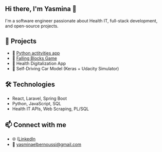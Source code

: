 ## Hi there, I'm Yasmina 👋

I'm a software engineer passionate about Health IT, full-stack development, and open-source projects.

## 🚀 Projects
- 🐍 [Python actitvities app](https://e-yasmina.github.io/activity-tracking)
- 🧱 [Falling Blocks Game](https://e-yasmina.github.io/WebGL-Game)
- 🏥 Health Digitalization App 
- 🤖 Self-Driving Car Model (Keras + Udacity Simulator)

## 🛠️ Technologies
- React, Laravel, Spring Boot
- Python, JavaScript, SQL
- Health IT APIs, Web Scraping, PL/SQL

## 📫 Connect with me
- 🌐 ([LinkedIn]([https://linkedin.com/in/yourname](https://www.linkedin.com/in/yasmina-elbernoussi-7146a2224))
- 📧 yasminaelbernoussi@gmail.com

<!--
**e-Yasmina/e-Yasmina** is a ✨ _special_ ✨ repository because its `README.md` (this file) appears on your GitHub profile.

Here are some ideas to get you started:

- 🔭 I’m currently working on ...
- 🌱 I’m currently learning ...
- 👯 I’m looking to collaborate on ...
- 🤔 I’m looking for help with ...
- 💬 Ask me about ...
- 📫 How to reach me: ...
- 😄 Pronouns: ...
- ⚡ Fun fact: ...
-->
